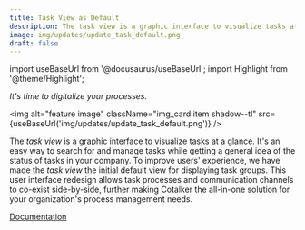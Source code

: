 ```yaml
---
title: Task View as Default
description: The task view is a graphic interface to visualize tasks at a glance. It's an easy way to search for and manage tasks while getting a general idea of ​​the status of tasks in your company. To improve users' experience, we have made the task view the initial default view for displaying task groups. This user interface redesign allows task processes and communication channels to co-exist side-by-side, further making Cotalker the all-in-one solution for your organization's process management needs.
image: img/updates/update_task_default.png
draft: false
---
```


import useBaseUrl from '@docusaurus/useBaseUrl'; 
import Highlight from '@theme/Highlight';

<div className="align-center">
<div className="card">
<div className="card__header">

<span className="hero__subtitle"><em>

It's time to digitalize your processes.

</em></span>

</div>
<div className="card__image">

<img alt="feature image" className="img_card item shadow--tl" src={useBaseUrl('img/updates/update_task_default.png')} />
<br/>

</div>
<div className="card__body">

The _task view_ is a graphic interface to visualize tasks at a glance. It's an easy way to search for and manage tasks while getting a general idea of ​​the status of tasks in your company. To improve users' experience, we have made the _task view_ the initial default view for displaying task groups. This user interface redesign allows task processes and communication channels to co-exist side-by-side, further making Cotalker the all-in-one solution for your organization's process management needs.

</div>
<div className="card__footer text-center align-padding-center">

<a className="button button--info button--block" href="/docs/documentation/admin/tips/task_view">Documentation</a>
<br/>

</div>
</div>
</div>
